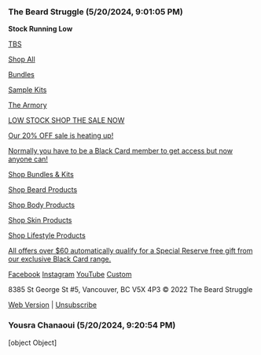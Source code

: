 ### The Beard Struggle (5/20/2024, 9:01:05 PM)

**Stock Running Low**

[TBS](http://www.thebeardstruggle.com)

[Shop All](https://www.thebeardstruggle.com/collections/all-beard-products)

[Bundles](https://www.thebeardstruggle.com/collections/beard-kits)

[Sample Kits](https://www.thebeardstruggle.com/collections/sampler-kits)

[The Armory](https://www.thebeardstruggle.com/collections/the-armory)

[LOW STOCK SHOP THE SALE NOW](https://www.thebeardstruggle.com/)

[Our 20% OFF sale is heating up!](https://www.thebeardstruggle.com/)

[Normally you have to be a Black Card member to get access but now anyone can!](https://www.thebeardstruggle.com/)

[Shop Bundles & Kits](https://www.thebeardstruggle.com/collections/beard-kits)

[Shop Beard Products](https://www.thebeardstruggle.com/collections/shower-wash)

[Shop Body Products](https://www.thebeardstruggle.com/products/marauders-defense)

[Shop Skin Products](https://www.thebeardstruggle.com/collections/the-skin-struggle)

[Shop Lifestyle Products](https://www.thebeardstruggle.com/collections/apparel-merch)

[All offers over $60 automatically qualify for a Special Reserve  free gift from our exclusive Black Card range.](https://www.thebeardstruggle.com/)

[Facebook](https://www.facebook.com/thebeardstruggle/)
[Instagram](https://www.instagram.com/thebeardstruggle/?hl=en)
[YouTube](https://www.youtube.com/channel/UCpxKvcAvAjh-IzZSl0M2qcA)
[Custom](https://www.tiktok.com/@thebeardstruggleofficial)

8385 St George St #5, Vancouver, BC V5X 4P3
© 2022 The Beard Struggle

[Web Version](https://manage.kmail-lists.com/subscriptions/web-view?a=QDZPkR&c=01GTWBG4PAE2GBJTBR1TRGM1MH&k=72e75f42f206712b9de532c9771a21f6&m=01HXTGYMY2ATDGQVJCXD36S34C&r=39NUEWi6) | [Unsubscribe](https://manage.kmail-lists.com/subscriptions/unsubscribe?a=QDZPkR&c=01GTWBG4PAE2GBJTBR1TRGM1MH&k=72e75f42f206712b9de532c9771a21f6&m=01HXTGYMY2ATDGQVJCXD36S34C&r=39NUEWi6)

### Yousra Chanaoui (5/20/2024, 9:20:54 PM)

[object Object]
